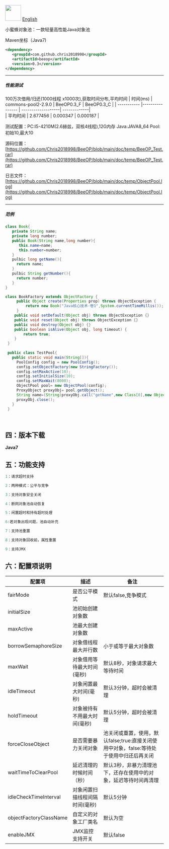 <img height="50px" width="50px" src="https://github.com/Chris2018998/BeeCP/blob/master/doc/individual/bee.png"></img> <a href="https://github.com/Chris2018998/BeeOP/blob/master/README.md">English</a>

小蜜蜂对象池：一款轻量高性能Java对象池 

Maven坐标（Java7)
```xml
<dependency>
   <groupId>com.github.chris2018998</groupId>
   <artifactId>beeop</artifactId>
   <version>0.3</version>
</dependency>
```
---

##### 性能测试
100万次借用/归还(1000线程 x1000次),获取时间分布,平均时间
| 时间(ms)     | commons-pool2-2.9.0 | BeeOP0.3_F         | BeeOP0.3_C  |
| ----------- |----------------     | -------------------| -------------|  
| 平均时间     | 2.677456            | 0.000347           |  0.000187    |

测试配置：PC:I5-4210M(2.6赫兹，双核4线程),12G内存 Java:JAVA8_64 Pool:初始10,最大10

源码位置：[https://github.com/Chris2018998/BeeOP/blob/main/doc/temp/BeeOP_Test.rar](https://github.com/Chris2018998/BeeOP/blob/main/doc/temp/BeeOP_Test.rar)

日志文件：[https://github.com/Chris2018998/BeeOP/blob/main/doc/temp/ObjectPool.log](https://github.com/Chris2018998/BeeOP/blob/main/doc/temp/ObjectPool.log)
 
---

##### 范例

```java
class Book{
   private String name;
   private long number;
   public Book(String name,long number){
      this.name=name;
      this.number=number;
   }
   pulbic long getName(){
     return name;
   }
   pulbic String getNumber(){
     return number;
   }
}

class BookFactory extends ObjectFactory {
     public Object create(Properties prop) throws ObjectException {
         return new Book("Java核心技术·卷1",System.currentTimeMillis());
     }
    public void setDefault(Object obj) throws ObjectException {}
    public void reset(Object obj) throws ObjectException {}
    public void destroy(Object obj) {}
    public boolean isAlive(Object obj, long timeout) {
        return true;
    }
 }
 
 public class TestPool{
   public static void main(String[]){
     PoolConfig config = new PoolConfig();
     config.setObjectFactory(new StringFactory());
     config.setMaxActive(10);
     config.setInitialSize(10);
     config.setMaxWait(8000);
     ObjectPool pool= new ObjectPool(config);
     ProxyObject proxyObj= pool.getObject();
     String name=(String)proxyObj.call("getName",new Class[0],new Object[0]);
     proxyObj.close();
   }
 }
 
```

```java

```


四：版本下载
---
**Java7**



五：功能支持
---
```java
1：请求超时支持

2：两种模式：公平与竞争

3：支持对象安全关闭

4：断网对象池自动恢复

5：闲置超时和持有超时处理

6:若对象出现问题，池自动补充

7：支持池重置

8：支持对象回收前，属性重置

9：支持JMX

```

六：配置项说明
---
|             配置项      |   描述                          |   备注                                                      |
| ---------------------  | ----------------------------    | -----------------------------------------------------------|
| fairMode               |是否公平模式                       |默认false,竞争模式                                            |
| initialSize            |池初始创建对象数                   |                                                            |
| maxActive              |池最大创建对象数                  |                                                            | 
| borrowSemaphoreSize    |对象借线程最大并行数               |小于或等于最大对象数                                          |
| maxWait                |对象借用等待最大时间(毫秒)          |默认8秒，对象请求最大等待时间                                  |
| idleTimeout            |对象闲置最大时间(毫秒)             |默认3分钟，超时会被清理                                       |  
| holdTimeout            |对象被持有不用最大时间(毫秒)        |默认5分钟，超时会被清理                                       |  
| forceCloseObject       |是否需要暴力关闭对象               |池关闭或重置，使用，默认false;true:直接关闭使用中对象，false:等待处于使用中归还后再关闭|
| waitTimeToClearPool    |延迟清理的时候时间（秒）            |默认3秒，非暴力清理池下，还存在使用中的对象，延迟等待时间再清理     |      
| idleCheckTimeInterval  |对象闲置扫描线程间隔时间(毫秒)      |默认5分钟                                                   |
| objectFactoryClassName |自定义的对象工厂类名               |默认为空                                                    |
| enableJMX              |JMX监控支持开关                   |默认false                                                  |

